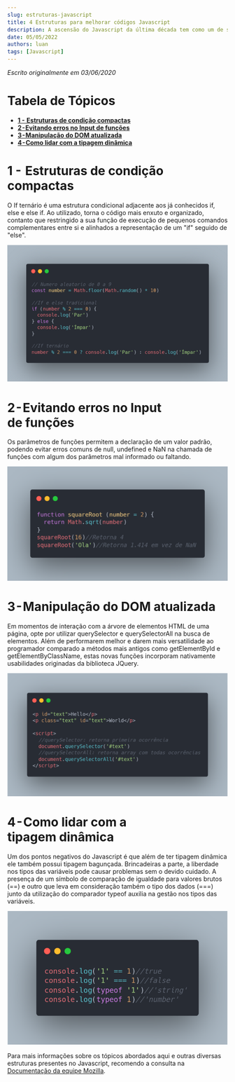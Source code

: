 ```yaml
---
slug: estruturas-javascript
title: 4 Estruturas para melhorar códigos Javascript
description: A ascensão do Javascript da última década tem como um de seus motivos as diversas formas modernas de escrever código agregadas na linguagem. A seguir apresentarei 4 dessas estruturas que auxiliam na codificação de software eficiente, conciso e atual em Javascript.
date: 05/05/2022
authors: luan
tags: [Javascript]
---
```


*Escrito originalmente em 03/06/2020*

# Tabela de Tópicos
- [**1 -  Estruturas de condição compactas**](#1-estruturas-de-condição-compactas)
- [**2 - Evitando erros no Input de funções**](#2-evitando-erros-no-input-de-funções)
- [**3 - Manipulação do DOM atualizada**](#3-manipulação-do-dom-atualizada)
- [**4 - Como lidar com a tipagem dinâmica**](#4-como-lidar-com-a-tipagem-dinâmica)

# 1 -  Estruturas de condição compactas
O If ternário é uma estrutura condicional adjacente aos já conhecidos if, else e else if. Ao utilizado, torna o código mais enxuto e organizado, contanto que restringido a sua função de execução de pequenos comandos complementares entre si e alinhados a representação de um "if" seguido de "else".

<!--truncate-->

![Estruturas de condição compactas](./estruturas-javascript-1.png)

# 2 - Evitando erros no Input de funções
Os parâmetros de funções permitem a declaração de um valor padrão, podendo evitar erros comuns de null, undefined e NaN na chamada de funções com algum dos parâmetros mal informado ou faltando.

![Evitando erros no Input de funções](./estruturas-javascript-2.png)

# 3 - Manipulação do DOM atualizada
Em momentos de interação com a árvore de elementos HTML de uma página, opte por utilizar querySelector e querySelectorAll na busca de elementos. Além de performarem melhor e darem mais versatilidade ao programador comparado a métodos mais antigos como getElementById e getElementByClassName, estas novas funções incorporam nativamente usabilidades originadas da biblioteca JQuery.

![Manipulação do DOM atualizada](./estruturas-javascript-3.png)

# 4 - Como lidar com a tipagem dinâmica
Um dos pontos negativos do Javascript é que além de ter tipagem dinâmica ele também possui tipagem bagunçada. Brincadeiras a parte, a liberdade nos tipos das variáveis pode causar problemas sem o devido cuidado.
A presença de um símbolo de comparação de igualdade para valores brutos (==) e outro que leva em consideração também o tipo dos dados (===) junto da utilização do comparador typeof auxilia na gestão nos tipos das variáveis.

![Como lidar com a tipagem dinâmica](./estruturas-javascript-4.png)

Para mais informações sobre os tópicos abordados aqui e outras diversas estruturas presentes no Javascript, recomendo a consulta na [Documentação da equipe Mozilla](https://developer.mozilla.org/pt-BR/docs/Web/JavaScript).
